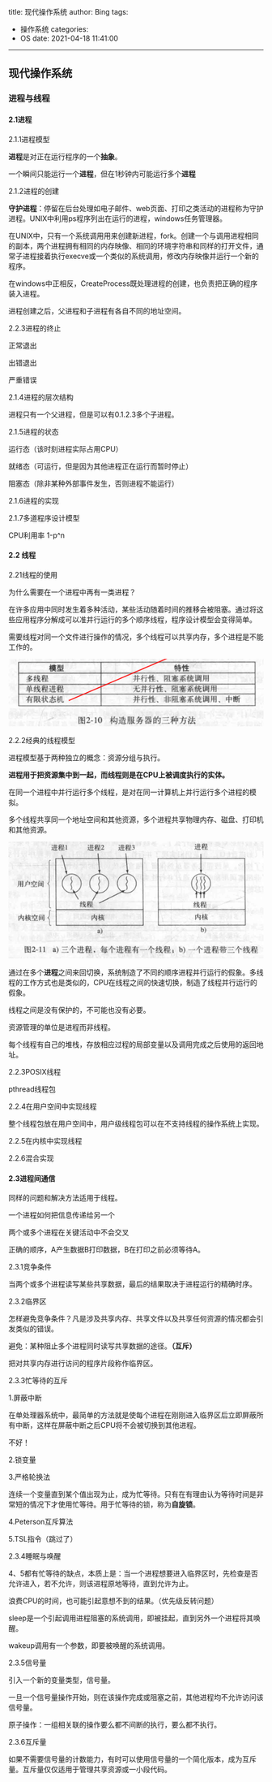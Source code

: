title: 现代操作系统
author: Bing
tags:
  - 操作系统
categories:
  - OS
date: 2021-04-18 11:41:00
---

## 现代操作系统

### 进程与线程

#### 2.1进程

2.1.1进程模型

**进程**是对正在运行程序的一个**抽象**。

一个瞬间只能运行一个**进程**，但在1秒钟内可能运行多个**进程**

2.1.2进程的创建

**守护进程**：停留在后台处理如电子邮件、web页面、打印之类活动的进程称为守护进程。UNIX中利用ps程序列出在运行的进程，windows任务管理器。

在UNIX中，只有一个系统调用用来创建新进程，fork。创建一个与调用进程相同的副本，两个进程拥有相同的内存映像、相同的环境字符串和同样的打开文件，通常子进程接着执行execve或一个类似的系统调用，修改内存映像并运行一个新的程序。

在windows中正相反，CreateProcess既处理进程的创建，也负责把正确的程序装入进程。

进程创建之后，父进程和子进程有各自不同的地址空间。

2.2.3进程的终止

正常退出

出错退出

严重错误

2.1.4进程的层次结构

进程只有一个父进程，但是可以有0.1.2.3多个子进程。

2.1.5进程的状态

运行态（该时刻进程实际占用CPU）

就绪态（可运行，但是因为其他进程正在运行而暂时停止）

阻塞态（除非某种外部事件发生，否则进程不能运行）

2.1.6进程的实现

2.1.7多道程序设计模型

CPU利用率 1-p^n

#### 2.2 线程

2.21线程的使用

为什么需要在一个进程中再有一类进程？

在许多应用中同时发生着多种活动，某些活动随着时间的推移会被阻塞。通过将这些应用程序分解成可以准并行运行的多个顺序线程，程序设计模型会变得简单。

需要线程对同一个文件进行操作的情况，多个线程可以共享内存，多个进程是不能工作的。

![image-20210418133004954](../images/image-20210418133004954.png)

2.2.2经典的线程模型

进程模型基于两种独立的概念：资源分组与执行。

**进程用于把资源集中到一起，而线程则是在CPU上被调度执行的实体。**

在同一个进程中并行运行多个线程，是对在同一计算机上并行运行多个进程的模拟。

多个线程共享同一个地址空间和其他资源，多个进程共享物理内存、磁盘、打印机和其他资源。

![image-20210418134844763](../images/image-20210418134844763.png)

通过在多个**进程**之间来回切换，系统制造了不同的顺序进程并行运行的假象。多线程的工作方式也是类似的，CPU在线程之间的快速切换，制造了线程并行运行的假象。

线程之间是没有保护的，不可能也没有必要。

资源管理的单位是进程而非线程。

每个线程有自己的堆栈，存放相应过程的局部变量以及调用完成之后使用的返回地址。

2.2.3POSIX线程

pthread线程包

2.2.4在用户空间中实现线程

整个线程包放在用户空间中，用户级线程包可以在不支持线程的操作系统上实现。

2.2.5在内核中实现线程

2.2.6混合实现

#### 2.3进程间通信

同样的问题和解决方法适用于线程。

一个进程如何把信息传递给另一个

两个或多个进程在关键活动中不会交叉

正确的顺序，A产生数据B打印数据，B在打印之前必须等待A。

2.3.1竞争条件

当两个或多个进程读写某些共享数据，最后的结果取决于进程运行的精确时序。

2.3.2临界区

怎样避免竞争条件？凡是涉及共享内存、共享文件以及共享任何资源的情况都会引发类似的错误。

避免：某种阻止多个进程同时读写共享数据的途径。**（互斥）**

把对共享内存进行访问的程序片段称作临界区。

2.3.3忙等待的互斥

1.屏蔽中断

在单处理器系统中，最简单的方法就是使每个进程在刚刚进入临界区后立即屏蔽所有中断，这样在屏蔽中断之后CPU将不会被切换到其他进程。

不好！

2.锁变量

3.严格轮换法

连续一个变量直到某个值出现为止，成为忙等待。只有在有理由认为等待时间是非常短的情况下才使用忙等待。用于忙等待的锁，称为**自旋锁**。

4.Peterson互斥算法

5.TSL指令（跳过了）

2.3.4睡眠与唤醒

4、5都有忙等待的缺点，本质上是：当一个进程想要进入临界区时，先检查是否允许进入，若不允许，则该进程原地等待，直到允许为止。

浪费CPU的时间，也可能引起意想不到的结果。（优先级反转问题）

sleep是一个引起调用进程阻塞的系统调用，即被挂起，直到另外一个进程将其唤醒。

wakeup调用有一个参数，即要被唤醒的系统调用。

2.3.5信号量

引入一个新的变量类型，信号量。

一旦一个信号量操作开始，则在该操作完成或阻塞之前，其他进程均不允许访问该信号量。

原子操作：一组相关联的操作要么都不间断的执行，要么都不执行。

2.3.6互斥量

如果不需要信号量的计数能力，有时可以使用信号量的一个简化版本，成为互斥量。互斥量仅仅适用于管理共享资源或一小段代码。